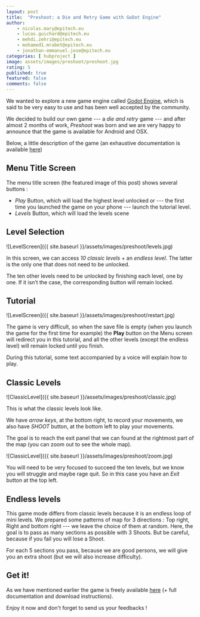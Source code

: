 ```yaml
---
layout: post
title:  "Preshoot: a Die and Retry Game with GoDot Engine"
author:
    - nicolas.mary@epitech.eu
    - lucas.guichard@epitech.eu
    - mehdi.zehri@epitech.eu
    - mohamed1.mrabet@epitech.eu
    - jonathan-emmanuel.jose@epitech.eu
categories: [ hubproject ]
image: assets/images/preshoot/preshoot.jpg
rating: 5
published: true
featured: false
comments: false
---
```


We wanted to explore a new game engine called [Godot Engine][1], which is said to be very easy to use and has been well accepted by the community.

We decided to build our own game --- a *die and retry* game --- and after almost 2 months of work, *Preshoot* was born and we are very happy to announce that the game is available for Android and OSX. 

Below, a little description of the game (an exhaustive documentation is available [here][2])

## Menu Title Screen

The menu title screen (the featured image of this post) shows several buttons :
- *Play* Button, which will load the highest level unlocked or --- the first time you launched the game on your phone --- launch the tutorial level.
- *Levels* Button, which will load the levels scene

## Level Selection

![LevelScreen]({{ site.baseurl }}/assets/images/preshoot/levels.jpg)

In this screen, we can access *10 classic levels* + an
*endless level*. The latter is the only one that does not need to
be unlocked.

The ten other levels need to be unlocked by finishing each
level, one by one. If it isn’t the case, the corresponding button will remain locked.

## Tutorial

![LevelScreen]({{ site.baseurl }}/assets/images/preshoot/restart.jpg)

The game is very difficult, so when the save file is
empty (when you launch the game for the first time for
example) the **Play** button on the Menu screen will
redirect you in this tutorial, and all the other levels
(except the endless level) will remain locked until you finish.

During this tutorial, some text accompanied by a voice
will explain how to play.

## Classic Levels

![ClassicLevel]({{ site.baseurl }}/assets/images/preshoot/classic.jpg)

This is what the classic levels look like.

We have *arrow keys*, at the bottom right, to record
your movements, we also have *SHOOT* button, at the
bottom left to play your movements.

The goal is to reach the exit panel
that we can found at the rightmost part of the map (you can zoom out to see the whole map).

![ClassicLevel]({{ site.baseurl }}/assets/images/preshoot/zoom.jpg)

You will need to be very focused to succeed the ten
levels, but we know you will struggle and maybe rage
quit. So in this case you have an *Exit* button at the top
left.

## Endless levels

This game mode differs from classic levels because it is
an endless loop of mini levels. We prepared some
patterns of map for 3 directions : Top right, Right and
bottom right --- we leave the choice of them at random.
Here, the goal is to pass as many sections as possible
with 3 Shoots. But be careful, because if you fail
you will lose a Shoot.

For each 5 sections you pass, because we are good persons, we will
give you an extra shoot (but we will also increase
difficulty).

## Get it!

As we have mentioned earlier the game is freely available [here][3] (+ full documentation and download instructions).

Enjoy it now and don't forget to send us your feedbacks !

[1]: https://godotengine.org/
[2]: https://github.com/Epitech-Lyon/PreShoot/blob/master/Documentation/PreShoot%20Documentation.pdf
[3]: https://github.com/Epitech-Lyon/PreShoot
[4]: mailto:nicolas.mary@epitech.eu
[5]: mailto:medhi.zehri@epitech.eu
[6]: mailto:lucas.guichard@epitech.eu
[7]: mailto:mohamet.mrabet@epitech.eu
[8]: jonathan-emmanuel.jose@epitech.eu

